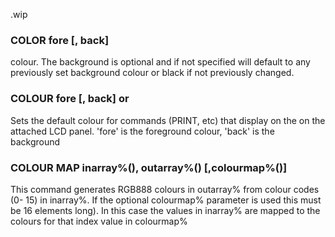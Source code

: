 .wip


### COLOR fore [, back]

colour. The background is optional and if not specified will default to any previously set background colour or black if not previously changed.


### COLOUR fore [, back] or

Sets the default colour for commands (PRINT, etc) that display on the on the attached LCD panel. 'fore' is the foreground colour, 'back' is the background

### COLOUR MAP inarray%(), outarray%() [,colourmap%()]

This command generates RGB888 colours in outarray% from colour codes (0- 15) in inarray%. If the optional colourmap% parameter is used this must be 16 elements long). In this case the values in inarray% are mapped to the colours for that index value in colourmap%